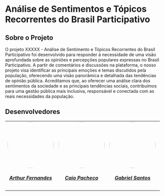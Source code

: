 # Análise de Sentimentos e Tópicos Recorrentes do Brasil Participativo

## Sobre o Projeto

O projeto XXXXX - Análise de Sentimento e Tópicos Recorrentes do Brasil Participativo foi desenvolvido para responder à necessidade de uma visão aprofundada sobre as opiniões e percepções populares expressas no Brasil Participativo. A partir de comentários e discussões na plataforma, o nosso projeto visa identificar as principais emoções e temas discutidos pela população, oferecendo uma visão panorâmica e detalhada das tendências de opinião pública. Acreditamos que, ao oferecer uma análise clara dos sentimentos da sociedade e as principais tendências sociais, contribuímos para uma gestão pública mais inclusiva, responsável e conectada com as reais necessidades da população.

## Desenvolvedores

<center>
<table style="margin-left: auto; margin-right: auto;">
    <tr>
        <td align="center">
            <a href="https://github.com/arthurfernandesj">
                <img style="border-radius: 50%;" src="https://avatars.githubusercontent.com/u/90862900?v=4" width="150px;"/>
                <h5 class="text-center">Arthur Fernandes</h5>
            </a>
        </td>
        <td align="center">
            <a href="https://github.com/CaioPacheco">
                <img style="border-radius: 50%;" src="https://avatars.githubusercontent.com/u/90219652?v=4" width="150px;"/>
                <h5 class="text-center">Caio Pacheco</h5>
            </a>
        </td>
        <td align="center">
            <a href="https://github.com/GabrielSPinto">
                <img style="border-radius: 50%;" src="https://avatars.githubusercontent.com/u/144184007?v=4" width="150px;"/>
                <h5 class="text-center">Gabriel Santos</h5>
            </a>
        </td>
        </td>
        <td align="center">
            <a href="https://github.com/felixlaryssa">
                <img style="border-radius: 50%;" src="https://avatars.githubusercontent.com/u/143897458?v=4" width="150px;"/>
                <h5 class="text-center">Laryssa Felix</h5>
            </a>
        </td>
        <td align="center">
            <a href="https://github.com/luizh-gsoares">
                <img style="border-radius: 50%;" src="https://avatars.githubusercontent.com/u/99836497?v=4" width="150px;"/>
                <h5 class="text-center">Luiz Henrique</h5>
            </a>
        </td>
          <td align="center">
            <a href="https://github.com/LeticiaMonteiroo">
                <img style="border-radius: 50%;" src="https://avatars.githubusercontent.com/u/152661076?v=4" width="150px;"/>
                <h5 class="text-center">Letícia Monteiro</h5>
            </a>
        </td>
</table>
</center>
